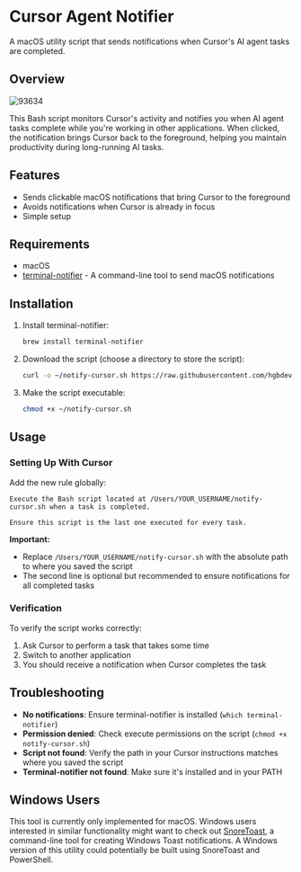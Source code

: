 # Cursor Agent Notifier

A macOS utility script that sends notifications when Cursor's AI agent tasks are completed.

## Overview

![93634](https://github.com/user-attachments/assets/585a72e3-21ec-4b0d-ba38-aed34512ab60)

This Bash script monitors Cursor's activity and notifies you when AI agent tasks complete while you're working in other applications. When clicked, the notification brings Cursor back to the foreground, helping you maintain productivity during long-running AI tasks.

## Features

- Sends clickable macOS notifications that bring Cursor to the foreground
- Avoids notifications when Cursor is already in focus
- Simple setup

## Requirements

- macOS
- [terminal-notifier](https://github.com/julienXX/terminal-notifier) - A command-line tool to send macOS notifications

## Installation

1. Install terminal-notifier:

   ```bash
   brew install terminal-notifier
   ```

2. Download the script (choose a directory to store the script):

   ```bash
   curl -o ~/notify-cursor.sh https://raw.githubusercontent.com/hgbdev/cursor-agent-notifier/main/notify-cursor.sh
   ```

3. Make the script executable:

   ```bash
   chmod +x ~/notify-cursor.sh
   ```

## Usage

### Setting Up With Cursor

Add the new rule globally:

```text
Execute the Bash script located at /Users/YOUR_USERNAME/notify-cursor.sh when a task is completed.

Ensure this script is the last one executed for every task.
```

**Important:**

- Replace `/Users/YOUR_USERNAME/notify-cursor.sh` with the absolute path to where you saved the script
- The second line is optional but recommended to ensure notifications for all completed tasks

### Verification

To verify the script works correctly:

1. Ask Cursor to perform a task that takes some time
2. Switch to another application
3. You should receive a notification when Cursor completes the task

## Troubleshooting

- **No notifications**: Ensure terminal-notifier is installed (`which terminal-notifier`)
- **Permission denied**: Check execute permissions on the script (`chmod +x notify-cursor.sh`)
- **Script not found**: Verify the path in your Cursor instructions matches where you saved the script
- **Terminal-notifier not found**: Make sure it's installed and in your PATH

## Windows Users

This tool is currently only implemented for macOS. Windows users interested in similar functionality might want to check out [SnoreToast](https://github.com/KDE/snoretoast), a command-line tool for creating Windows Toast notifications. A Windows version of this utility could potentially be built using SnoreToast and PowerShell.

